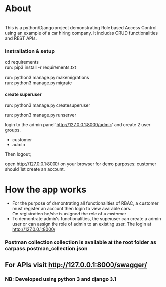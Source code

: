 # About 
<br/>
This is a python/Django project demonstrating Role based Access Control using an example of a car hiring company. It includes CRUD functionalities and REST APIs.   


### Instrallation & setup
cd requirements  
run: pip3 install -r requirements.txt  
<br/>
run: python3 manage.py makemigrations  
run: python3 manage.py migrate  

#### create superuser  
run: python3 manage.py createsuperuser  

run: python3 manage.py runserver    

login to the admin panel 'http://127.0.0.1:8000/admin' and create 2 user groups.  
- customer  
- admin 
 

Then logout;


open http://127.0.0.1:8000/ on your browser
for demo purposes: customer should 1st create an account.

# How the app works
- For the purpose of demontrating all functionalities of RBAC, a customer must register an account then login to view available cars.  
On registration he/she is asigned the role of a customer.<br/>
- To demontrate admin's functionalities, the superuser can create a admin user or can assign the role of admin to an existing user. The login at http://127.0.0.1:8000/  

### Postman collection collection is available at the root folder as carpass.postman_collection.json  

## For APIs visit http://127.0.0.1:8000/swagger/



### NB: Developed using python 3 and django 3.1



